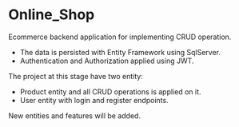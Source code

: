 # Online_Shop


Ecommerce backend application for implementing CRUD operation.
- The data is persisted with Entity Framework using SqlServer.
- Authentication and Authorization applied using JWT.

The project at this stage have two entity:
- Product entity and all CRUD operations is applied on it.
- User entity with login and register endpoints.

New entities and features will be added.
